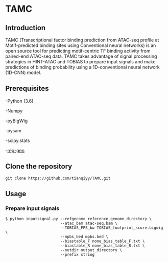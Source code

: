 # TAMC
## Introduction
TAMC (Transcriptional factor binding prediction from ATAC-seq profile at Motif-predicted binding sites using Conventional neural networks) is an open source tool for predicting motif-centric TF binding activity from paired-end ATAC-seq data. TAMC takes advantage of signal processing strategies in HINT-ATAC and TOBIAS to prepare input signals and make predictions of binding probability using a 1D-conventional neural network (1D-CNN) model.

## Prerequisites
-Python (3.6)

-Numpy

-pyBigWig

-pysam

-scipy.stats

-[reg-gen](https://github.com/CostaLab/reg-gen)

## Clone the repository
```
git clone https://github.com/tianqiyy/TAMC.git
```

## Usage
### Prepare input signals
```
$ python inputsignal.py --refgenome reference_genome_directory \
                        --atac_bam atac-seq.bam \
                        --TOBIAS_FPS_bw TOBIAS_footprint_score.bigwig \
                        --mpbs_bed mpbs.bed \
                        --biastable_F none_bias_table_F.txt \
                        --biastable_R none_bias_table_R.txt \
                        --outdir output_directory \
                        --prefix string

```
